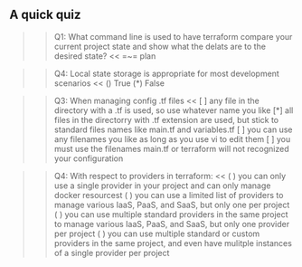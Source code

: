 
## A quick quiz

>>Q1: What command line is used to have terraform compare your current project state and show what the delats are to the desired state? <<
=~= plan

>>Q4: Local state storage is appropriate for most development scenarios <<
() True
(*) False

>>Q3: When managing config .tf files <<
[ ] any file in the directory with a .tf is used, so use whatever name you like
[*] all files in the directorry with .tf extension are used, but stick to standard files names like main.tf and variables.tf
[ ] you can use any filenames you like as long as you use vi to edit them
[ ] you must use the filenames main.tf or terraform will not recognized your configuration 

>>Q4: With respect to providers in terraform: <<
( ) you can only use a single provider in your project and can only manage docker resourcest
( ) you can use a limited list of providers to manage various IaaS, PaaS, and SaaS, but only one per project
( ) you can use multiple standard providers in the same project to manage various IaaS, PaaS, and SaaS, but only one provider per project
( ) you can use multiple standard or custom providers in the same project, and even have mulitple instances of a single provider per project
